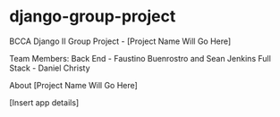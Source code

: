 # django-group-project

BCCA Django II Group Project - [Project Name Will Go Here]

Team Members:
Back End - Faustino Buenrostro and Sean Jenkins
Full Stack - Daniel Christy

About [Project Name Will Go Here]

[Insert app details]
